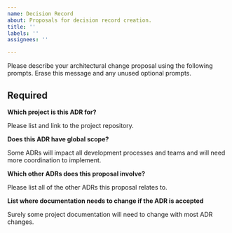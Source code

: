 ```yaml
---
name: Decision Record
about: Proposals for decision record creation.
title: ''
labels: ''
assignees: ''

---
```


Please describe your architectural change proposal using the following prompts. Erase this message and any 
unused optional prompts.

## Required

**Which project is this ADR for?**

Please list and link to the project repository.

**Does this ADR have global scope?**

Some ADRs will impact all development processes and teams and will need more coordination to implement.

**Which other ADRs does this proposal involve?**

Please list all of the other ADRs this proposal relates to.

**List where documentation needs to change if the ADR is accepted**

Surely some project documentation will need to change with most ADR changes.